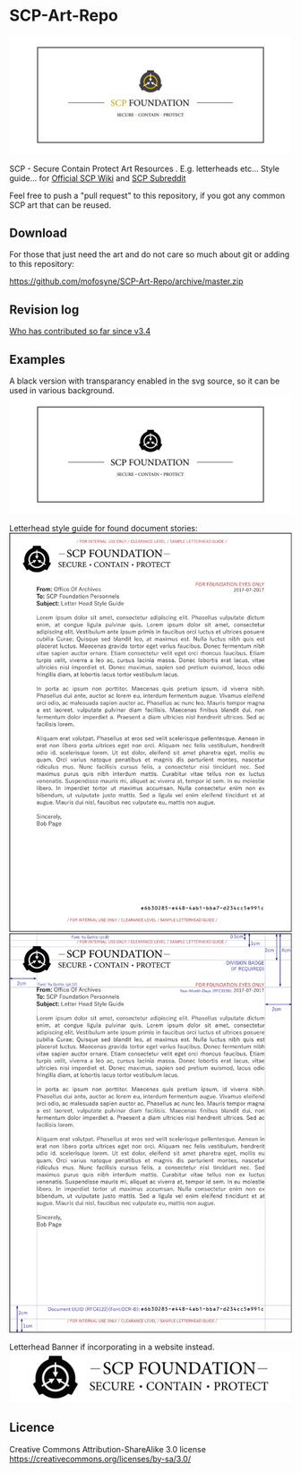 # SCP-Art-Repo

![Current Logo](/Logo/v3.6/SCP_Logo-color.png)

SCP - Secure Contain Protect Art Resources . E.g. letterheads etc... Style guide... for [Official SCP Wiki](scp-wiki.net) and [SCP Subreddit](reddit.com/r/SCP/)

Feel free to push a "pull request" to this repository, if you got any common SCP art that can be reused.

## Download

For those that just need the art and do not care so much about git or adding to this repository:

https://github.com/mofosyne/SCP-Art-Repo/archive/master.zip

## Revision log

[Who has contributed so far since v3.4](./Logo/Logo-Edit-Log.md)


## Examples

A black version with transparancy enabled in the svg source, so it can be used in various background.
![](./Logo/v3.6/SCP_Logo-black.png)

Letterhead style guide for found document stories:
![](./Letterhead/SCP_Logo_3.6-letterhead.png)
![](./Letterhead/SCP_Logo_3.6-letterhead-guide.png)

Letterhead Banner if incorporating in a website instead.
![](./Letterhead/SCP_Logo_3.6-letterhead-banner-only.png)

## Licence

Creative Commons Attribution-ShareAlike 3.0 license https://creativecommons.org/licenses/by-sa/3.0/
